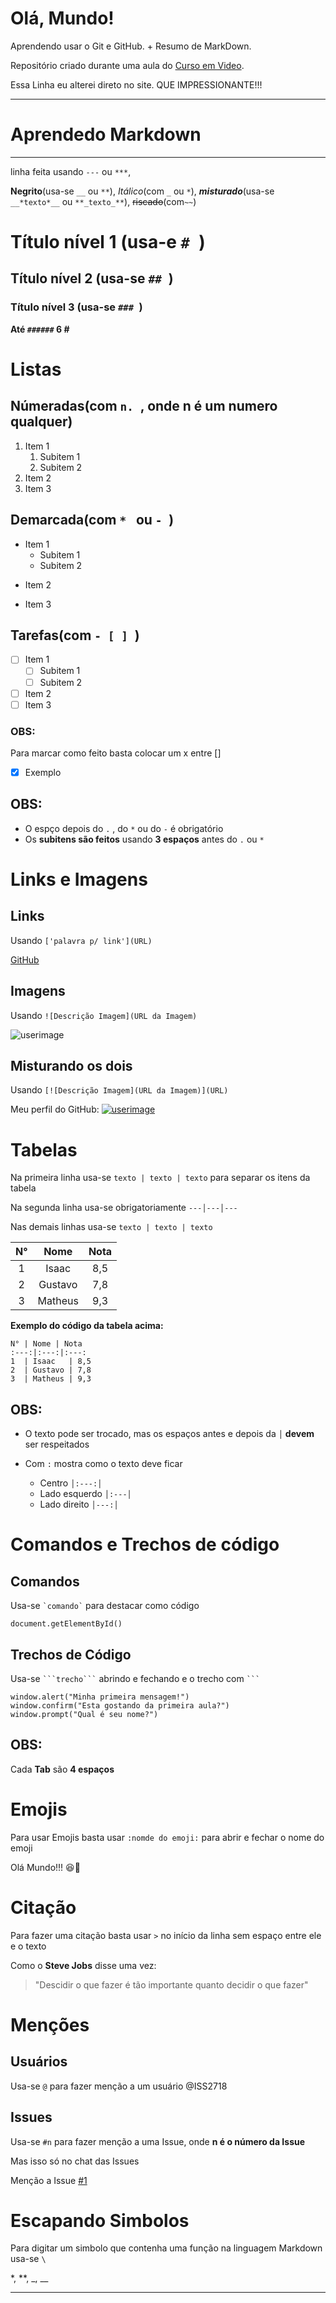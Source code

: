# Olá, Mundo!

 Aprendendo usar o Git  e GitHub.
              +
 Resumo de MarkDown.
 
 Repositório criado durante uma aula do [Curso em Video](https://www.youtube.com/watch?v=xEKo29OWILE&list=PLHz_AreHm4dm7ZULPAmadvNhH6vk9oNZA&index=1). 
 
 Essa Linha eu alterei direto no site. QUE IMPRESSIONANTE!!!
 
---

# Aprendedo Markdown
--- 
  linha feita usando `---` ou `***`,
  
  **Negrito**(usa-se `__`  ou `**`),  *Itálico*(com `_` ou `*`), __*misturado*__(usa-se `__*texto*__` ou `**_texto_**`), ~~riscado~~(com`~~`)

# Título nível 1 (usa-e `# `)
## Título nível 2 (usa-se `## `)
### Título nível 3 (usa-se `### `)

**Até `######` 6 \#**

# Listas

 ## Númeradas(com `n. `, onde n é um numero qualquer)
 1. Item 1
    1. Subitem 1
    1. Subitem 2
 1. Item 2
 1. Item 3
 

 
 ## Demarcada(com `* ` ou `- `)
 * Item 1
    * Subitem 1
    * Subitem 2
 - Item 2
 * Item 3
 

 
 ## Tarefas(com `- [ ] `)
 - [ ] Item 1
    - [ ] Subitem 1
    - [ ] Subitem 2
 - [ ] Item 2
 - [ ] Item 3
 
 ### OBS: 
  Para marcar como feito basta colocar um x entre []
  - [x] Exemplo
 

 
 ## OBS:
  * O espço depois do `.` , do `*` ou do `-` é obrigatório
  * Os **subitens são feitos** usando **3 espaços** antes do `.` ou `*`
 
# Links e Imagens

 ## Links
 Usando `['palavra p/ link'](URL)`
 
 [GitHub](https://github.com/ISS2718)
 
 ## Imagens
 
 Usando `![Descrição Imagem](URL da Imagem)`
 
 ![userimage](https://avatars3.githubusercontent.com/u/11618151?s=96&v=4)
 
 ## Misturando os dois
 
 Usando `[![Descrição Imagem](URL da Imagem)](URL)`
 
 Meu perfil do GitHub: [![userimage](https://avatars3.githubusercontent.com/u/11618151?s=96&v=4)](https://github.com/ISS2718) 
 
# Tabelas 
 
 Na primeira linha usa-se `texto | texto | texto` para separar os itens da tabela
 
 Na segunda linha usa-se obrigatoriamente `---│---│---`
 
 Nas demais linhas usa-se `texto | texto | texto `  

 N° | Nome | Nota 
 :---:|:---:|:---:
 1  | Isaac   | 8,5  
 2  | Gustavo | 7,8  
 3  | Matheus | 9,3 
 
 **Exemplo do código da tabela acima:**
 ```
 N° | Nome | Nota 
 :---:|:---:|:---:
 1  | Isaac   | 8,5  
 2  | Gustavo | 7,8  
 3  | Matheus | 9,3
 ```

 ## OBS:
  * O texto pode ser trocado, mas os espaços antes e depois da `│` **devem** ser respeitados 
  
  * Com `:` mostra como o texto deve ficar 
     * Centro `│:---:│` 
     * Lado esquerdo `│:---│`
     * Lado direito `│---:│`
  
# Comandos e Trechos de código

 ## Comandos
 
 Usa-se ``` `comando` ``` para destacar como código
 
 `document.getElementById()`
 
 ## Trechos de Código 
 
 Usa-se ` ```trecho``` ` abrindo e fechando e o trecho com ` ``` `
 
 ```
 window.alert("Minha primeira mensagem!")
 window.confirm("Esta gostando da primeira aula?")
 window.prompt("Qual é seu nome?")
 ```
 ## OBS:
  Cada **Tab** são **4 espaços**
  
# Emojis

 Para usar Emojis basta usar `:nomde do emoji:` para abrir e fechar o nome do emoji
 
 Olá Mundo!!! :satisfied::vulcan_salute:
 
# Citação

 Para fazer uma citação basta usar `>` no início da linha sem espaço entre ele e o texto
 
 Como o **Steve Jobs** disse uma vez:
 >"Descidir o que fazer é tão importante quanto decidir o que fazer"
 
# Menções 

 ## Usuários

  Usa-se `@` para fazer menção a um usuário
  @ISS2718
 
 ## Issues
 
  Usa-se `#n` para fazer menção a uma Issue, onde **n é o número da Issue**
  
  Mas isso só no chat das Issues
  
  Menção a Issue [#1](https://github.com/ISS2718/Ola-Mundo/issues/1)

# Escapando Simbolos

 Para digitar um simbolo que contenha uma função na linguagem Markdown usa-se `\`
 
 \*, \**, \_, \__
 
 ---

